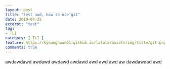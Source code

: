 ```yaml
---
layout: post
title: "test awd, how to use git"
date: 2019-04-25
excerpt: "test"
tag:
- TLI
category: [ TLI ]
feature: https://kyounghwan01.github.io/lalala/assets/img/title/git.png
comments: true
---
```


awdawdawd
awdawd
awdawd
awdawd
awd
awd
awd
aw
dawdawdad
awd

